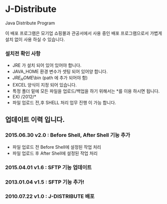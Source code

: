 # J-Distribute
Java Distribute Program

이 배포 프로그램은 모기업 쇼핑몰과 관공서에서 사용 중인 배포 프로그램으로서 가볍게 설치 없이 사용 하실 수 있습니다.


### 설치전 확인 사항
+ JRE 가 설치 되어 있어 있어야 합니다.
+ JAVA_HOME 환경 변수가 셋팅 되어 있어양 합니다.
+ $JRE_HOME$\bin (path 에 추가 되어야 함)
+ EXCEL 양식이 지정 되어 있습니다.
+ 특정 폴더 밑에 모든 파일을 업로드/백업을 하기 위해서는 *를 이용 하시면 됩니다.
 + EX) /2012/*
+ 파일 업로드 전,후 SHELL 처리 업무 진행 이 가능 합니다.


## 업데이트 이력 입니다.

### 2015.06.30 v2.0 : Before Shell, After Shell 기능 추가
* 파일 업로드 전 Before Shell에 설정된 작업 처리
* 파일 업로드 후 After Shell에 설정된 작업 처리

### 2015.04.01 v1.6 : SFTP 기능 업데이트 

### 2013.01.04 v1.5 : SFTP 기능 추가! 

### 2010.07.22 v1.0 : J-DISTRIBUTE 배포
